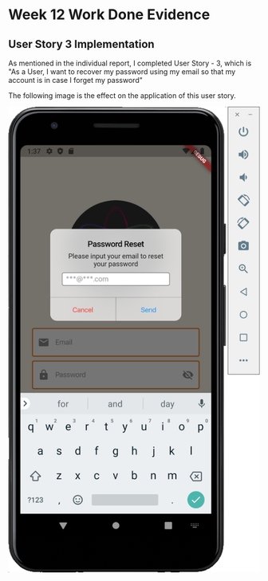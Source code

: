 # Week 12 Work Done Evidence

## User Story 3 Implementation

As mentioned in the individual report, I completed User Story - 3, which is "As a User, I want to recover my password using my email so that my account is in case I forget my password"

The following image is the effect on the application of this user story.

![forgot_password](https://github.com/RachelYang1999/SOFT3888-Evidence/blob/main/Week12/img/forgot_password.png)

